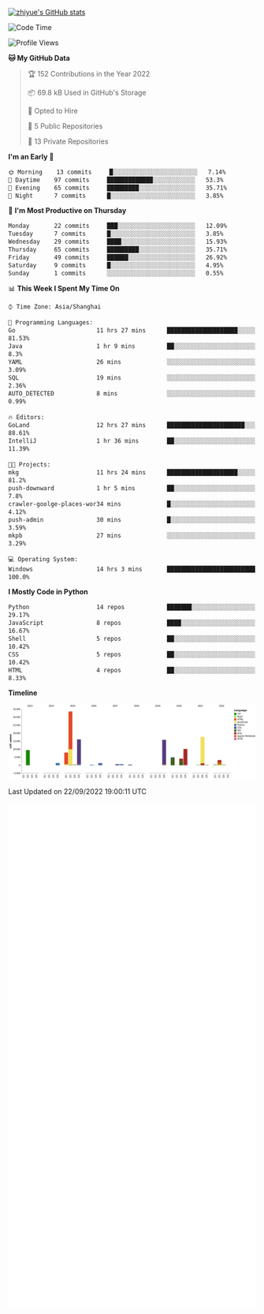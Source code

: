 
[![zhiyue's GitHub stats](https://github-readme-stats.vercel.app/api?username=zhiyue)](https://github.com/anuraghazra/github-readme-stats&&show_icons=true)

<!--START_SECTION:waka-->
![Code Time](http://img.shields.io/badge/Code%20Time-673%20hrs%2058%20mins-blue)

![Profile Views](http://img.shields.io/badge/Profile%20Views-0-blue)

**🐱 My GitHub Data** 

> 🏆 152 Contributions in the Year 2022
 > 
> 📦 69.8 kB Used in GitHub's Storage 
 > 
> 💼 Opted to Hire
 > 
> 📜 5 Public Repositories 
 > 
> 🔑 13 Private Repositories  
 > 
**I'm an Early 🐤** 

```text
🌞 Morning    13 commits     █░░░░░░░░░░░░░░░░░░░░░░░░   7.14% 
🌆 Daytime    97 commits     █████████████░░░░░░░░░░░░   53.3% 
🌃 Evening    65 commits     █████████░░░░░░░░░░░░░░░░   35.71% 
🌙 Night      7 commits      █░░░░░░░░░░░░░░░░░░░░░░░░   3.85%

```
📅 **I'm Most Productive on Thursday** 

```text
Monday       22 commits     ███░░░░░░░░░░░░░░░░░░░░░░   12.09% 
Tuesday      7 commits      █░░░░░░░░░░░░░░░░░░░░░░░░   3.85% 
Wednesday    29 commits     ████░░░░░░░░░░░░░░░░░░░░░   15.93% 
Thursday     65 commits     █████████░░░░░░░░░░░░░░░░   35.71% 
Friday       49 commits     ██████░░░░░░░░░░░░░░░░░░░   26.92% 
Saturday     9 commits      █░░░░░░░░░░░░░░░░░░░░░░░░   4.95% 
Sunday       1 commits      ░░░░░░░░░░░░░░░░░░░░░░░░░   0.55%

```


📊 **This Week I Spent My Time On** 

```text
⌚︎ Time Zone: Asia/Shanghai

💬 Programming Languages: 
Go                       11 hrs 27 mins      ████████████████████░░░░░   81.53% 
Java                     1 hr 9 mins         ██░░░░░░░░░░░░░░░░░░░░░░░   8.3% 
YAML                     26 mins             ░░░░░░░░░░░░░░░░░░░░░░░░░   3.09% 
SQL                      19 mins             ░░░░░░░░░░░░░░░░░░░░░░░░░   2.36% 
AUTO_DETECTED            8 mins              ░░░░░░░░░░░░░░░░░░░░░░░░░   0.99%

🔥 Editors: 
GoLand                   12 hrs 27 mins      ██████████████████████░░░   88.61% 
IntelliJ                 1 hr 36 mins        ██░░░░░░░░░░░░░░░░░░░░░░░   11.39%

🐱‍💻 Projects: 
mkg                      11 hrs 24 mins      ████████████████████░░░░░   81.2% 
push-downward            1 hr 5 mins         ██░░░░░░░░░░░░░░░░░░░░░░░   7.8% 
crawler-goolge-places-wor34 mins             █░░░░░░░░░░░░░░░░░░░░░░░░   4.12% 
push-admin               30 mins             █░░░░░░░░░░░░░░░░░░░░░░░░   3.59% 
mkpb                     27 mins             ░░░░░░░░░░░░░░░░░░░░░░░░░   3.29%

💻 Operating System: 
Windows                  14 hrs 3 mins       █████████████████████████   100.0%

```

**I Mostly Code in Python** 

```text
Python                   14 repos            ███████░░░░░░░░░░░░░░░░░░   29.17% 
JavaScript               8 repos             ████░░░░░░░░░░░░░░░░░░░░░   16.67% 
Shell                    5 repos             ██░░░░░░░░░░░░░░░░░░░░░░░   10.42% 
CSS                      5 repos             ██░░░░░░░░░░░░░░░░░░░░░░░   10.42% 
HTML                     4 repos             ██░░░░░░░░░░░░░░░░░░░░░░░   8.33%

```


**Timeline**

![Chart not found](https://raw.githubusercontent.com/zhiyue/zhiyue/main/charts/bar_graph.png) 


 Last Updated on 22/09/2022 19:00:11 UTC
<!--END_SECTION:waka-->

<!-- [![Top Langs](https://github-readme-stats.vercel.app/api/top-langs/?username=zhiyue)](https://github.com/anuraghazra/github-readme-stats) -->

![](./github-metrics.svg)

